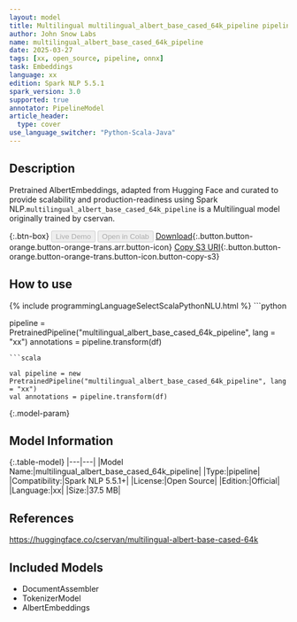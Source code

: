 ```yaml
---
layout: model
title: Multilingual multilingual_albert_base_cased_64k_pipeline pipeline AlbertEmbeddings from cservan
author: John Snow Labs
name: multilingual_albert_base_cased_64k_pipeline
date: 2025-03-27
tags: [xx, open_source, pipeline, onnx]
task: Embeddings
language: xx
edition: Spark NLP 5.5.1
spark_version: 3.0
supported: true
annotator: PipelineModel
article_header:
  type: cover
use_language_switcher: "Python-Scala-Java"
---
```


## Description

Pretrained AlbertEmbeddings, adapted from Hugging Face and curated to provide scalability and production-readiness using Spark NLP.`multilingual_albert_base_cased_64k_pipeline` is a Multilingual model originally trained by cservan.

{:.btn-box}
<button class="button button-orange" disabled>Live Demo</button>
<button class="button button-orange" disabled>Open in Colab</button>
[Download](https://s3.amazonaws.com/auxdata.johnsnowlabs.com/public/models/multilingual_albert_base_cased_64k_pipeline_xx_5.5.1_3.0_1743102947381.zip){:.button.button-orange.button-orange-trans.arr.button-icon}
[Copy S3 URI](s3://auxdata.johnsnowlabs.com/public/models/multilingual_albert_base_cased_64k_pipeline_xx_5.5.1_3.0_1743102947381.zip){:.button.button-orange.button-orange-trans.button-icon.button-copy-s3}

## How to use



<div class="tabs-box" markdown="1">
{% include programmingLanguageSelectScalaPythonNLU.html %}
```python

pipeline = PretrainedPipeline("multilingual_albert_base_cased_64k_pipeline", lang = "xx")
annotations =  pipeline.transform(df)   

```
```scala

val pipeline = new PretrainedPipeline("multilingual_albert_base_cased_64k_pipeline", lang = "xx")
val annotations = pipeline.transform(df)

```
</div>

{:.model-param}
## Model Information

{:.table-model}
|---|---|
|Model Name:|multilingual_albert_base_cased_64k_pipeline|
|Type:|pipeline|
|Compatibility:|Spark NLP 5.5.1+|
|License:|Open Source|
|Edition:|Official|
|Language:|xx|
|Size:|37.5 MB|

## References

https://huggingface.co/cservan/multilingual-albert-base-cased-64k

## Included Models

- DocumentAssembler
- TokenizerModel
- AlbertEmbeddings